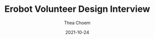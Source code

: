 ---
layout: post
title: Erobot Volunteer Design Interview
date: 2021-10-24
categories: interview
author: Thea Choem
comments: true
permalink: /interview/design
excerpt: true
main_tag: design
tags:
- interview
- mobile
- design
---